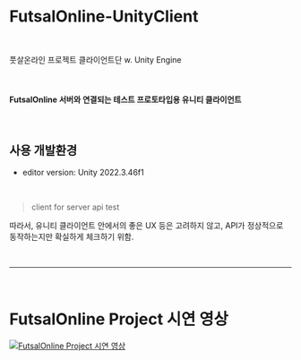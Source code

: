 # FutsalOnline-UnityClient

<br>

풋살온라인 프로젝트 클라이언트단 w. Unity Engine

<br>

#### FutsalOnline 서버와 연결되는 테스트 프로토타입용 유니티 클라이언트

<br>

## 사용 개발환경
- editor version: Unity 2022.3.46f1

<br>

> client for server api test

따라서, 유니티 클라이언트 안에서의 좋은 UX 등은 고려하지 않고, API가 정상적으로 동작하는지만 확실하게 체크하기 위함.

<br>

---

<br>

# FutsalOnline Project 시연 영상

[![FutsalOnline Project 시연 영상](https://img.youtube.com/vi/LQAD5x1eF28/0.jpg)](https://www.youtube.com/watch?v=LQAD5x1eF28)
